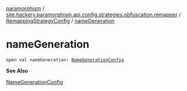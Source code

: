 [paramorphism](../../index.md) / [site.hackery.paramorphism.api.config.strategies.obfuscation.remapper](../index.md) / [RemappingStrategyConfig](index.md) / [nameGeneration](./name-generation.md)

# nameGeneration

`open val nameGeneration: `[`NameGenerationConfig`](../../site.hackery.paramorphism.api.config.naming/-name-generation-config/index.md)

**See Also**

[NameGenerationConfig](../../site.hackery.paramorphism.api.config.naming/-name-generation-config/index.md)

